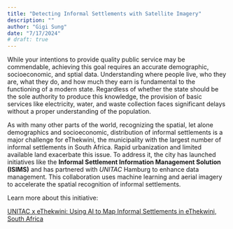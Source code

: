 ```yaml
---
title: "Detecting Informal Settlements with Satellite Imagery"
description: ""
author: "Gigi Sung"
date: "7/17/2024"
# draft: true
---
```


While your intentions to provide quality public service may be commendable, achieving this goal requires an accurate demographic, socioeconomic, and sptial data. Understanding where people live, who they are, what they do, and how much they earn is fundamental to the functioning of a modern state. Regardless of whether the state should be the sole authority to produce this knowledge, the provision of basic services like electricity, water, and waste collection faces significant delays without a proper understanding of the population.

As with many other parts of the world, recognizing the spatial, let alone demographics and socioeconomic, distribution of informal settlements is a major challenge for eThekwini, the municipality with the largest number of informal settlements in South Africa. Rapid urbanization and limited available land exacerbate this issue. To address it, the city has launched initiatives like the **Informal Settlement Information Management Solution (ISIMS)** and has partnered with *UNITAC* Hamburg to enhance data management. This collaboration uses machine learning and aerial imagery to accelerate the spatial recognition of informal settlements.

Learn more about this initiative:

<a href="https://unitac.un.org/news/unitac-x-ethekwini-using-ai-map-informal-settlements-ethekwini-south-africa" target="_blank">UNITAC x eThekwini: Using AI to Map Informal Settlements in eThekwini, South Africa</a>






